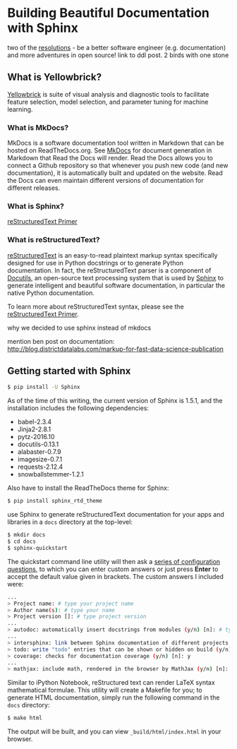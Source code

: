 # Building Beautiful Documentation with Sphinx

two of the [resolutions](http://blog.districtdatalabs.com/ten-things-to-try-in-2017) - be a better software engineer (e.g. documentation) and more adventures in open source! link to ddl post. 2 birds with one stone


## What is Yellowbrick?

[Yellowbrick](https://github.com/DistrictDataLabs/yellowbrick) is suite of visual analysis and diagnostic tools to facilitate feature selection, model selection, and parameter tuning for machine learning.


### What is MkDocs?

MkDocs is a software documentation tool written in Markdown that can be hosted on ReadTheDocs.org.
See [MkDocs](http://www.mkdocs.org/) for document generation in Markdown that Read the Docs will render. Read the Docs allows you to connect a Github repository so that whenever you push new code (and new documentation), it is automatically built and updated on the website. Read the Docs can even maintain different versions of documentation for different releases.


### What is Sphinx?

[reStructuredText Primer](http://sphinx-doc.org/rest.html)


### What is reStructuredText?

[reStructuredText](http://docutils.sourceforge.net/rst.html) is an easy-to-read plaintext markup syntax specifically designed for use in Python docstrings or to generate Python documentation. In fact, the reStructuredText parser is a component of [Docutils](http://docutils.sourceforge.net/), an open-source text processing system that is used by [Sphinx](http://sphinx-doc.org/) to generate intelligent and beautiful software documentation, in particular the native Python documentation.

To learn more about reStructuredText syntax, please see the [reStructuredText Primer](http://sphinx-doc.org/rest.html).

why we decided to use sphinx instead of mkdocs

mention ben post on documentation:
http://blog.districtdatalabs.com/markup-for-fast-data-science-publication


## Getting started with Sphinx

```bash
$ pip install -U Sphinx
```

As of the time of this writing, the current version of Sphinx is 1.5.1, and the installation includes the following dependencies:

 - babel-2.3.4
 - Jinja2-2.8.1
 - pytz-2016.10
 - docutils-0.13.1
 - alabaster-0.7.9
 - imagesize-0.7.1
 - requests-2.12.4
 - snowballstemmer-1.2.1

Also have to install the ReadTheDocs theme for Sphinx:

```bash
$ pip install sphinx_rtd_theme
```

use Sphinx to generate reStructuredText documentation for your apps and libraries in a `docs` directory at the top-level:

```bash
$ mkdir docs
$ cd docs
$ sphinx-quickstart
```

The quickstart command line utility will then ask a [series of configuration questions](https://pythonhosted.org/an_example_pypi_project/sphinx.html), to which you can enter custom answers or just press **Enter** to accept the default value given in brackets. The custom answers I included were:

```bash
...
> Project name: # type your project name
> Author name(s): # type your name
> Project version []: # type project version
...
> autodoc: automatically insert docstrings from modules (y/n) [n]: # type y
...
> intersphinx: link between Sphinx documentation of different projects (y/n) [n]:
> todo: write "todo" entries that can be shown or hidden on build (y/n) [n]: y
> coverage: checks for documentation coverage (y/n) [n]: y
...
> mathjax: include math, rendered in the browser by MathJax (y/n) [n]: y
```

Similar to iPython Notebook, reStructured text can render LaTeX syntax mathematical formulae. This utility will create a Makefile for you; to generate HTML documentation, simply run the following command in the `docs` directory:

```bash
$ make html
```

The output will be built, and you can view `_build/html/index.html` in your browser.
